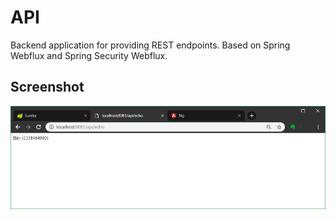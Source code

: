 # API

Backend application for providing REST endpoints. Based on Spring Webflux and Spring Security Webflux.

## Screenshot

![Google Chrome](../docs/screenshots/api-echo.png)
